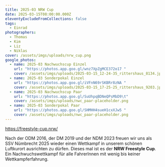 ```yaml
---
title: 2025-03 NRW Cup
date: 2025-03-15T08:00:00.000Z
eleventyExcludeFromCollections: false
tags:
  - Einrad
photographers:
  - Thomas
  - Kim
  - Liz
  - Niklas
cover: /assets/imgs/uploads/nrw_cup.png
google_photos:
  - name: 2025-03 Nachwuchscup Einzel
    url: "https://photos.app.goo.gl/wnz7XpZgMCE372o17 "
    cover: /assets/imgs/uploads/2025-03-15_12-24-35_rittershaus_8134.jpg
  - name: 2025-03 Sonderpokal Einzel
    url: "https://photos.app.goo.gl/iVFnN69rSKBRr8zNA "
    cover: /assets/imgs/uploads/2025-03-15_17-25-25_rittershaus_9203.jpg
  - name: 2025-03 Nachwuchscup Paar
    url: "https://photos.app.goo.gl/SuUhpqBDNeQPsMbD9\t"
    cover: /assets/imgs/uploads/nwc_paar-placeholder.png
  - name: 2025-03 Sonderpokal Paar
    url: "https://photos.app.goo.gl/SHMHH4sueH1cxXJw5 "
    cover: /assets/imgs/uploads/nwc_paar-placeholder.png
---
```

<https://freestyle-cup.nrw/>

[](https://freestyle-cup.nrw/)Nach der ODM 2016, der DM 2019 und der NDM 2023 freuen wir uns als SSV 
Nümbrecht 2025 wieder einen Wettkampf in unserem schönen Luftkurort 
ausrichten zu dürfen. Dieses mal ist es der **NRW Freestyle Cup**. Ein Nachwuchswettkampf für alle FahrerInnen mit wenig bis keiner Wettkampferfahrung.
